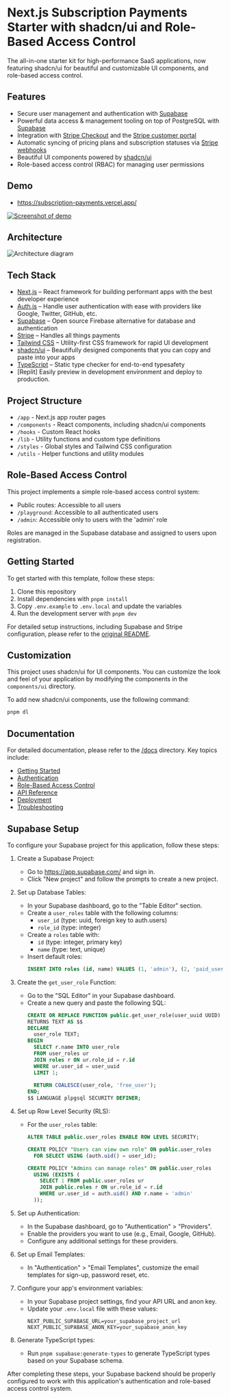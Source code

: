 # Next.js Subscription Payments Starter with shadcn/ui and Role-Based Access Control

The all-in-one starter kit for high-performance SaaS applications, now featuring shadcn/ui for beautiful and customizable UI components, and role-based access control.

## Features

- Secure user management and authentication with [Supabase](https://supabase.io/docs/guides/auth)
- Powerful data access & management tooling on top of PostgreSQL with [Supabase](https://supabase.io/docs/guides/database)
- Integration with [Stripe Checkout](https://stripe.com/docs/payments/checkout) and the [Stripe customer portal](https://stripe.com/docs/billing/subscriptions/customer-portal)
- Automatic syncing of pricing plans and subscription statuses via [Stripe webhooks](https://stripe.com/docs/webhooks)
- Beautiful UI components powered by [shadcn/ui](https://ui.shadcn.com/)
- Role-based access control (RBAC) for managing user permissions

## Demo

- https://subscription-payments.vercel.app/

[![Screenshot of demo](./public/demo.png)](https://subscription-payments.vercel.app/)

## Architecture

![Architecture diagram](./public/architecture_diagram.png)

## Tech Stack

- [Next.js](https://nextjs.org/) – React framework for building performant apps with the best developer experience
- [Auth.js](https://authjs.dev/) – Handle user authentication with ease with providers like Google, Twitter, GitHub, etc.
- [Supabase](https://supabase.io/) – Open source Firebase alternative for database and authentication
- [Stripe](https://stripe.com/) – Handles all things payments
- [Tailwind CSS](https://tailwindcss.com/) – Utility-first CSS framework for rapid UI development
- [shadcn/ui](https://ui.shadcn.com/) – Beautifully designed components that you can copy and paste into your apps
- [TypeScript](https://www.typescriptlang.org/) – Static type checker for end-to-end typesafety
- [Replit] Easily preview in development environment and deploy to production.

## Project Structure

- `/app` - Next.js app router pages
- `/components` - React components, including shadcn/ui components
- `/hooks` - Custom React hooks
- `/lib` - Utility functions and custom type definitions
- `/styles` - Global styles and Tailwind CSS configuration
- `/utils` - Helper functions and utility modules

## Role-Based Access Control

This project implements a simple role-based access control system:

- Public routes: Accessible to all users
- `/playground`: Accessible to all authenticated users
- `/admin`: Accessible only to users with the 'admin' role

Roles are managed in the Supabase database and assigned to users upon registration.

## Getting Started

To get started with this template, follow these steps:

1. Clone this repository
2. Install dependencies with `pnpm install`
3. Copy `.env.example` to `.env.local` and update the variables
4. Run the development server with `pnpm dev`

For detailed setup instructions, including Supabase and Stripe configuration, please refer to the [original README](#step-by-step-setup).

## Customization

This project uses shadcn/ui for UI components. You can customize the look and feel of your application by modifying the components in the `components/ui` directory.

To add new shadcn/ui components, use the following command:

```bash
pnpm dl

```

## Documentation

For detailed documentation, please refer to the [/docs](./docs) directory. Key topics include:

- [Getting Started](./docs/getting-started.md)
- [Authentication](./docs/authentication.md)
- [Role-Based Access Control](./docs/role-based-access-control.md)
- [API Reference](./docs/api-reference.md)
- [Deployment](./docs/deployment.md)
- [Troubleshooting](./docs/troubleshooting.md)

## Supabase Setup

To configure your Supabase project for this application, follow these steps:

1. Create a Supabase Project:
   - Go to https://app.supabase.com/ and sign in.
   - Click "New project" and follow the prompts to create a new project.

2. Set up Database Tables:
   - In your Supabase dashboard, go to the "Table Editor" section.
   - Create a `user_roles` table with the following columns:
     - `user_id` (type: uuid, foreign key to auth.users)
     - `role_id` (type: integer)
   - Create a `roles` table with:
     - `id` (type: integer, primary key)
     - `name` (type: text, unique)
   - Insert default roles:
     ```sql
     INSERT INTO roles (id, name) VALUES (1, 'admin'), (2, 'paid_user'), (3, 'free_user');
     ```

3. Create the `get_user_role` Function:
   - Go to the "SQL Editor" in your Supabase dashboard.
   - Create a new query and paste the following SQL:
     ```sql
     CREATE OR REPLACE FUNCTION public.get_user_role(user_uuid UUID)
     RETURNS TEXT AS $$
     DECLARE
       user_role TEXT;
     BEGIN
       SELECT r.name INTO user_role
       FROM user_roles ur
       JOIN roles r ON ur.role_id = r.id
       WHERE ur.user_id = user_uuid
       LIMIT 1;
       
       RETURN COALESCE(user_role, 'free_user');
     END;
     $$ LANGUAGE plpgsql SECURITY DEFINER;
     ```

4. Set up Row Level Security (RLS):
   - For the `user_roles` table:
     ```sql
     ALTER TABLE public.user_roles ENABLE ROW LEVEL SECURITY;

     CREATE POLICY "Users can view own role" ON public.user_roles
       FOR SELECT USING (auth.uid() = user_id);

     CREATE POLICY "Admins can manage roles" ON public.user_roles
       USING (EXISTS (
         SELECT 1 FROM public.user_roles ur
         JOIN public.roles r ON ur.role_id = r.id
         WHERE ur.user_id = auth.uid() AND r.name = 'admin'
       ));
     ```

5. Set up Authentication:
   - In the Supabase dashboard, go to "Authentication" > "Providers".
   - Enable the providers you want to use (e.g., Email, Google, GitHub).
   - Configure any additional settings for these providers.

6. Set up Email Templates:
   - In "Authentication" > "Email Templates", customize the email templates for sign-up, password reset, etc.

7. Configure your app's environment variables:
   - In your Supabase project settings, find your API URL and anon key.
   - Update your `.env.local` file with these values:
     ```
     NEXT_PUBLIC_SUPABASE_URL=your_supabase_project_url
     NEXT_PUBLIC_SUPABASE_ANON_KEY=your_supabase_anon_key
     ```

8. Generate TypeScript types:
   - Run `pnpm supabase:generate-types` to generate TypeScript types based on your Supabase schema.

After completing these steps, your Supabase backend should be properly configured to work with this application's authentication and role-based access control system.
